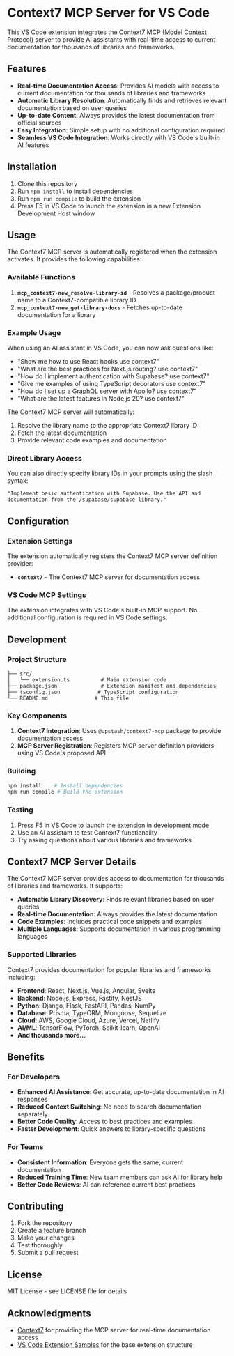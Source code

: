 # Context7 MCP Server for VS Code

This VS Code extension integrates the Context7 MCP (Model Context Protocol) server to provide AI assistants with real-time access to current documentation for thousands of libraries and frameworks.

## Features

- **Real-time Documentation Access**: Provides AI models with access to current documentation for thousands of libraries and frameworks
- **Automatic Library Resolution**: Automatically finds and retrieves relevant documentation based on user queries
- **Up-to-date Content**: Always provides the latest documentation from official sources
- **Easy Integration**: Simple setup with no additional configuration required
- **Seamless VS Code Integration**: Works directly with VS Code's built-in AI features

## Installation

1. Clone this repository
2. Run `npm install` to install dependencies
3. Run `npm run compile` to build the extension
4. Press F5 in VS Code to launch the extension in a new Extension Development Host window

## Usage

The Context7 MCP server is automatically registered when the extension activates. It provides the following capabilities:

### Available Functions

1. **`mcp_context7-new_resolve-library-id`** - Resolves a package/product name to a Context7-compatible library ID
2. **`mcp_context7-new_get-library-docs`** - Fetches up-to-date documentation for a library

### Example Usage

When using an AI assistant in VS Code, you can now ask questions like:

- "Show me how to use React hooks use context7"
- "What are the best practices for Next.js routing? use context7"
- "How do I implement authentication with Supabase? use context7"
- "Give me examples of using TypeScript decorators use context7"
- "How do I set up a GraphQL server with Apollo? use context7"
- "What are the latest features in Node.js 20? use context7"

The Context7 MCP server will automatically:
1. Resolve the library name to the appropriate Context7 library ID
2. Fetch the latest documentation
3. Provide relevant code examples and documentation

### Direct Library Access

You can also directly specify library IDs in your prompts using the slash syntax:

```
"Implement basic authentication with Supabase. Use the API and documentation from the /supabase/supabase library."
```

## Configuration

### Extension Settings

The extension automatically registers the Context7 MCP server definition provider:

- **`context7`** - The Context7 MCP server for documentation access

### VS Code MCP Settings

The extension integrates with VS Code's built-in MCP support. No additional configuration is required in VS Code settings.

## Development

### Project Structure

```
├── src/
│   └── extension.ts          # Main extension code
├── package.json              # Extension manifest and dependencies
├── tsconfig.json            # TypeScript configuration
└── README.md               # This file
```

### Key Components

1. **Context7 Integration**: Uses `@upstash/context7-mcp` package to provide documentation access
2. **MCP Server Registration**: Registers MCP server definition providers using VS Code's proposed API

### Building

```bash
npm install    # Install dependencies
npm run compile # Build the extension
```

### Testing

1. Press F5 in VS Code to launch the extension in development mode
2. Use an AI assistant to test Context7 functionality
3. Try asking questions about various libraries and frameworks

## Context7 MCP Server Details

The Context7 MCP server provides access to documentation for thousands of libraries and frameworks. It supports:

- **Automatic Library Discovery**: Finds relevant libraries based on user queries
- **Real-time Documentation**: Always provides the latest documentation
- **Code Examples**: Includes practical code snippets and examples
- **Multiple Languages**: Supports documentation in various programming languages

### Supported Libraries

Context7 provides documentation for popular libraries and frameworks including:

- **Frontend**: React, Next.js, Vue.js, Angular, Svelte
- **Backend**: Node.js, Express, Fastify, NestJS
- **Python**: Django, Flask, FastAPI, Pandas, NumPy
- **Database**: Prisma, TypeORM, Mongoose, Sequelize
- **Cloud**: AWS, Google Cloud, Azure, Vercel, Netlify
- **AI/ML**: TensorFlow, PyTorch, Scikit-learn, OpenAI
- **And thousands more...**

## Benefits

### For Developers
- **Enhanced AI Assistance**: Get accurate, up-to-date documentation in AI responses
- **Reduced Context Switching**: No need to search documentation separately
- **Better Code Quality**: Access to best practices and examples
- **Faster Development**: Quick answers to library-specific questions

### For Teams
- **Consistent Information**: Everyone gets the same, current documentation
- **Reduced Training Time**: New team members can ask AI for library help
- **Better Code Reviews**: AI can reference current best practices

## Contributing

1. Fork the repository
2. Create a feature branch
3. Make your changes
4. Test thoroughly
5. Submit a pull request

## License

MIT License - see LICENSE file for details

## Acknowledgments

- [Context7](https://context7.com) for providing the MCP server for real-time documentation access
- [VS Code Extension Samples](https://github.com/microsoft/vscode-extension-samples) for the base extension structure

